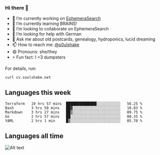### Hi there 👋

<!--
**soulshake/soulshake** is a ✨ _special_ ✨ repository because its `README.md` (this file) appears on your GitHub profile.

Here are some ideas to get you started:

- 🔭 I’m currently working on ...
- 🌱 I’m currently learning ...
- 👯 I’m looking to collaborate on ...
- 🤔 I’m looking for help with ...
- 💬 Ask me about ...
- 📫 How to reach me: ...
- 😄 Pronouns: ...
- ⚡ Fun fact: ...
-->


- 🔭 I’m currently working on [EphemeraSearch](https://www.ephemerasearch.com/)
- 🌱 I’m currently learning BRAINS!
- 👯 I’m looking to collaborate on EphemeraSearch
- 🤔 I’m looking for help with German
- 💬 Ask me about old postcards, genealogy, hydroponics, lucid dreaming
- 📫 How to reach me: [@s0ulshake](https://twitter.com/soulshake)
- 😄 Pronouns: she/they
- ⚡ Fun fact: I <3 dumpsters

For details, run:

```
curl cv.soulshake.net
```

## Languages this week

<!--START_SECTION:waka-->
```text
Terraform   19 hrs 57 mins  ██████████████░░░░░░░░░░░   56.25 % 
Bash        3 hrs 50 mins   ██▓░░░░░░░░░░░░░░░░░░░░░░   10.83 % 
Markdown    3 hrs 27 mins   ██▒░░░░░░░░░░░░░░░░░░░░░░   09.75 % 
Go          2 hrs 57 mins   ██░░░░░░░░░░░░░░░░░░░░░░░   08.35 % 
YAML        2 hrs 1 min     █▒░░░░░░░░░░░░░░░░░░░░░░░   05.70 % 
```
<!--END_SECTION:waka-->

## Languages all time
![Alt text](https://wakatime.com/share/@aj/6aa10b67-a5e9-4fb1-acaf-8692f4385172.svg)
